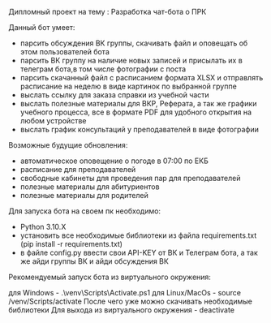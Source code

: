 Дипломный проект на тему : Разработка чат-бота о ПРК


Данный бот умеет:
- парсить обсуждения ВК группы, скачивать файл и оповещать об этом пользователей бота
- парсить ВК группу на наличие новых записей и присылать их в телеграм бота,в том числе фотографии с поста
- парсить скачанный файл с расписанием формата XLSX и отправлять расписание на неделю в виде картинок по выбранной группе
- выслать ссылку для заказа справки из учебной части
- выслать полезные материалы для ВКР, Реферата, а так же графики учебного процесса, все в формате PDF для удобного открытия на любом устройстве
- выслать график консультаций у преподавателей в виде фотографии


Возможные будущие обновления:
- автоматическое оповещение о погоде в 07:00 по ЕКБ
- расписание для преподавателей
- свободные кабинеты для проведения пар для преподавателей
- полезные материалы для абитуриентов
- полезные материалы для родителей


Для запуска бота на своем пк необходимо:
- Python 3.10.X
- установить все необходимые библиотеки из файла requirements.txt (pip install -r requirements.txt)
- в файле config.py ввести свои API-KEY от ВК и Телеграм бота, а так же айди группы ВК и айди обсуждения ВК

Рекомендуемый запуск бота из виртуального окружения:

для Windows - .\venv\Scripts\Activate.ps1
для Linux/MacOs - source /venv/Scripts/activate
После чего уже можно скачивать необходимые библиотеки
Для выхода из виртуального окружения - deactivate


